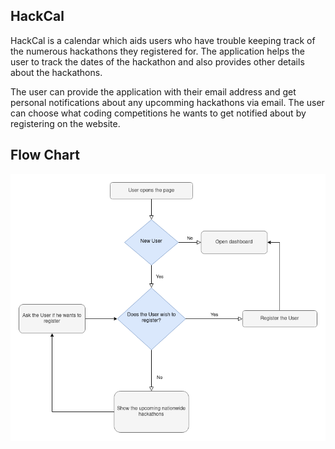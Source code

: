## HackCal

HackCal is a calendar which aids users who have trouble keeping track of the numerous hackathons they registered for. The application helps the user to track the dates of the hackathon and also provides other details about the hackathons.

The user can provide the application with their email address and get personal notifications about any upcomming hackathons via email. The user can choose what coding competitions he wants to get notified about by registering on the website.



## Flow Chart

![flowchart](./imgs/HackCal_flowchart.png)
